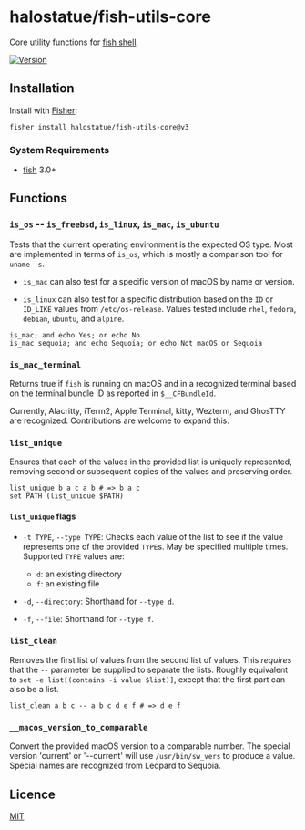 # halostatue/fish-utils-core

Core utility functions for [fish shell][shell].

[![Version][version]](https://github.com/halostatue/fish-utils-core/releases)

## Installation

Install with [Fisher][Fisher]:

```fish
fisher install halostatue/fish-utils-core@v3
```

### System Requirements

- [fish][fish] 3.0+

## Functions

### `is_os` -- `is_freebsd`, `is_linux`, `is_mac`, `is_ubuntu`

Tests that the current operating environment is the expected OS type. Most are
implemented in terms of `is_os`, which is mostly a comparison tool for
`uname -s`.

- `is_mac` can also test for a specific version of macOS by name or version.

- `is_linux` can also test for a specific distribution based on the `ID` or
  `ID_LIKE` values from `/etc/os-release`. Values tested include `rhel`,
  `fedora`, `debian`, `ubuntu`, and `alpine`.

```fish
is_mac; and echo Yes; or echo No
is_mac sequoia; and echo Sequoia; or echo Not macOS or Sequoia
```

### `is_mac_terminal`

Returns true if `fish` is running on macOS and in a recognized terminal based on
the terminal bundle ID as reported in `$__CFBundleId`.

Currently, Alacritty, iTerm2, Apple Terminal, kitty, Wezterm, and GhosTTY are
recognized. Contributions are welcome to expand this.

### `list_unique`

Ensures that each of the values in the provided list is uniquely represented,
removing second or subsequent copies of the values and preserving order.

```fish
list_unique b a c a b # => b a c
set PATH (list_unique $PATH)
```

#### `list_unique` flags

- `-t TYPE`, `--type TYPE`: Checks each value of the list to see if the value
  represents one of the provided `TYPE`s. May be specified multiple times.
  Supported `TYPE` values are:

  - `d`: an existing directory
  - `f`: an existing file

- `-d`, `--directory`: Shorthand for `--type d`.

- `-f`, `--file`: Shorthand for `--type f`.

### `list_clean`

Removes the first list of values from the second list of values. This _requires_
that the `--` parameter be supplied to separate the lists. Roughly equivalent to
`set -e list[(contains -i value $list)]`, except that the first part can also be
a list.

```fish
list_clean a b c -- a b c d e f # => d e f
```

### `__macos_version_to_comparable`

Convert the provided macOS version to a comparable number. The special version
'current' or '--current' will use `/usr/bin/sw_vers` to produce a value. Special
names are recognized from Leopard to Sequoia.

## Licence

[MIT](LICENCE.md)

[shell]: https://fishshell.com 'friendly interactive shell'
[version]: https://img.shields.io/github/tag/halostatue/fish-utils-core.svg?label=Version
[fisher]: https://github.com/jorgebucaran/fisher
[fish]: https://github.com/fish-shell/fish-shell
